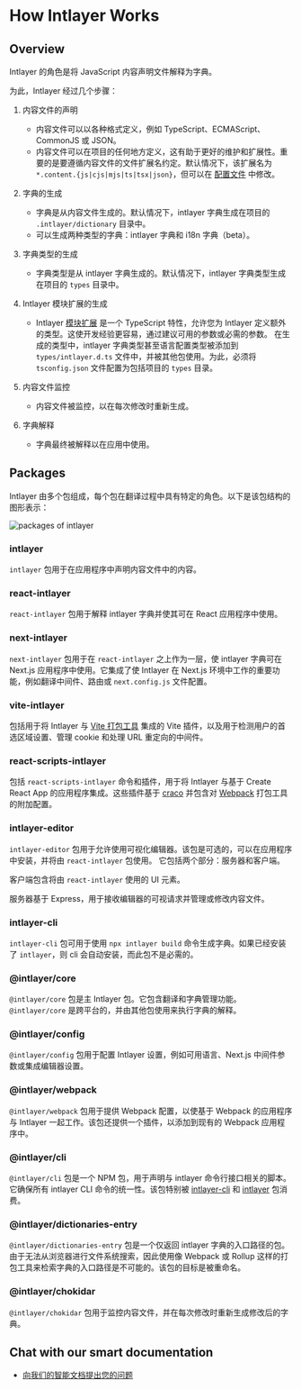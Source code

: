 # How Intlayer Works

## Overview

Intlayer 的角色是将 JavaScript 内容声明文件解释为字典。

为此，Intlayer 经过几个步骤：

1. 内容文件的声明

   - 内容文件可以以各种格式定义，例如 TypeScript、ECMAScript、CommonJS 或 JSON。
   - 内容文件可以在项目的任何地方定义，这有助于更好的维护和扩展性。重要的是要遵循内容文件的文件扩展名约定。默认情况下，该扩展名为 `*.content.{js|cjs|mjs|ts|tsx|json}`，但可以在 [配置文件](https://github.com/aymericzip/intlayer/blob/main/docs/zh/configuration.md) 中修改。

2. 字典的生成

   - 字典是从内容文件生成的。默认情况下，intlayer 字典生成在项目的 `.intlayer/dictionary` 目录中。
   - 可以生成两种类型的字典：intlayer 字典和 i18n 字典（beta）。

3. 字典类型的生成

   - 字典类型是从 intlayer 字典生成的。默认情况下，intlayer 字典类型生成在项目的 `types` 目录中。

4. Intlayer 模块扩展的生成

   - Intlayer [模块扩展](https://www.typescriptlang.org/docs/handbook/declaration-merging.html) 是一个 TypeScript 特性，允许您为 Intlayer 定义额外的类型。这使开发经验更容易，通过建议可用的参数或必需的参数。
     在生成的类型中，intlayer 字典类型甚至语言配置类型被添加到 `types/intlayer.d.ts` 文件中，并被其他包使用。为此，必须将 `tsconfig.json` 文件配置为包括项目的 `types` 目录。

5. 内容文件监控

   - 内容文件被监控，以在每次修改时重新生成。

6. 字典解释
   - 字典最终被解释以在应用中使用。

## Packages

Intlayer 由多个包组成，每个包在翻译过程中具有特定的角色。以下是该包结构的图形表示：

![packages of intlayer](https://github.com/aymericzip/intlayer/blob/main/docs/assets/packages_dependency_graph.svg)

### intlayer

`intlayer` 包用于在应用程序中声明内容文件中的内容。

### react-intlayer

`react-intlayer` 包用于解释 intlayer 字典并使其可在 React 应用程序中使用。

### next-intlayer

`next-intlayer` 包用于在 `react-intlayer` 之上作为一层，使 intlayer 字典可在 Next.js 应用程序中使用。它集成了使 Intlayer 在 Next.js 环境中工作的重要功能，例如翻译中间件、路由或 `next.config.js` 文件配置。

### vite-intlayer

包括用于将 Intlayer 与 [Vite 打包工具](https://vite.dev/guide/why.html#why-bundle-for-production) 集成的 Vite 插件，以及用于检测用户的首选区域设置、管理 cookie 和处理 URL 重定向的中间件。

### react-scripts-intlayer

包括 `react-scripts-intlayer` 命令和插件，用于将 Intlayer 与基于 Create React App 的应用程序集成。这些插件基于 [craco](https://craco.js.org/) 并包含对 [Webpack](https://webpack.js.org/) 打包工具的附加配置。

### intlayer-editor

`intlayer-editor` 包用于允许使用可视化编辑器。该包是可选的，可以在应用程序中安装，并将由 `react-intlayer` 包使用。
它包括两个部分：服务器和客户端。

客户端包含将由 `react-intlayer` 使用的 UI 元素。

服务器基于 Express，用于接收编辑器的可视请求并管理或修改内容文件。

### intlayer-cli

`intlayer-cli` 包可用于使用 `npx intlayer build` 命令生成字典。如果已经安装了 `intlayer`，则 cli 会自动安装，而此包不是必需的。

### @intlayer/core

`@intlayer/core` 包是主 Intlayer 包。它包含翻译和字典管理功能。`@intlayer/core` 是跨平台的，并由其他包使用来执行字典的解释。

### @intlayer/config

`@intlayer/config` 包用于配置 Intlayer 设置，例如可用语言、Next.js 中间件参数或集成编辑器设置。

### @intlayer/webpack

`@intlayer/webpack` 包用于提供 Webpack 配置，以使基于 Webpack 的应用程序与 Intlayer 一起工作。该包还提供一个插件，以添加到现有的 Webpack 应用程序中。

### @intlayer/cli

`@intlayer/cli` 包是一个 NPM 包，用于声明与 intlayer 命令行接口相关的脚本。它确保所有 intlayer CLI 命令的统一性。该包特别被 [intlayer-cli](https://github.com/aymericzip/intlayer/tree/main/docs/zh/packages/intlayer-cli/index.md) 和 [intlayer](https://github.com/aymericzip/intlayer/tree/main/docs/zh/packages/intlayer/index.md) 包消费。

### @intlayer/dictionaries-entry

`@intlayer/dictionaries-entry` 包是一个仅返回 intlayer 字典的入口路径的包。由于无法从浏览器进行文件系统搜索，因此使用像 Webpack 或 Rollup 这样的打包工具来检索字典的入口路径是不可能的。该包的目标是被重命名。

### @intlayer/chokidar

`@intlayer/chokidar` 包用于监控内容文件，并在每次修改时重新生成修改后的字典。

## Chat with our smart documentation

- [向我们的智能文档提出您的问题](https://intlayer.org/docs/chat)
